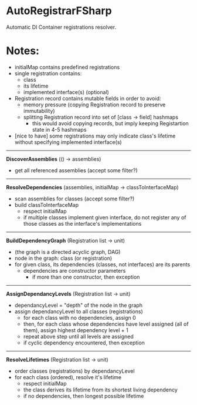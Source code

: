 # AutoRegistrarFSharp

Automatic DI Container registrations resolver.



# Notes:

- initialMap contains predefined registrations
- single registration contains:
  - class
  - its lifetime
  - implemented interface(s) (optional)
- Registration record contains mutable fields in order to avoid:
  - memory pressure (copying Registration record to preserve immutability)
  - splitting Registration record into set of [class -> field] hashmaps
    - this would avoid copying records, but imply keeping Registartion state in 4-5 hashmaps
- [nice to have] some registrations may only indicate class's lifetime without specifying implemented interface(s)

----------

**DiscoverAssemblies** (() -> assemblies)

- get all referenced assemblies (accept some filter?)

----------

**ResolveDependencies** (assemblies, initialMap -> classToInterfaceMap)

- scan assemblies for classes (accept some filter?)
- build classToInterfaceMap
  - respect initialMap
  - if multiple classes implement given interface, do not register any of those classes as the interface's implementations

----------

**BuildDependencyGraph** (Registration list -> unit)

- (the graph is a directed acyclic graph, DAG)
- node in the graph: class (or registration)
- for given class, its dependencies (classes, not interfaces) are its parents
  - dependencies are constructor parameters
    - if more than one constructor, then exception

----------

**AssignDependancyLevels** (Registration list -> unit)

- dependancyLevel = "depth" of the node in the graph
- assign dependancyLevel to all classes (registrations)
  - for each class with no dependencies, assign 0
  - then, for each class whose dependencies have level assigned (all of them), assign highest dependency level + 1
  - repeat above step until all levels are assigned
  - if cyclic dependency encountered, then exception

----------

**ResolveLifetimes** (Registration list -> unit)

- order classes (registrations) by dependancyLevel
- for each class (ordered), resolve it's lifetime
  - respect initialMap
  - the class derives its lifetime from its shortest living dependency
  - if no dependencies, then longest possible lifetime
